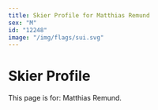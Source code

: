 ```yaml
---
title: Skier Profile for Matthias Remund
sex: "M"
id: "12248"
image: "/img/flags/sui.svg" 
---
```


# Skier Profile

This page is for: Matthias Remund.
    